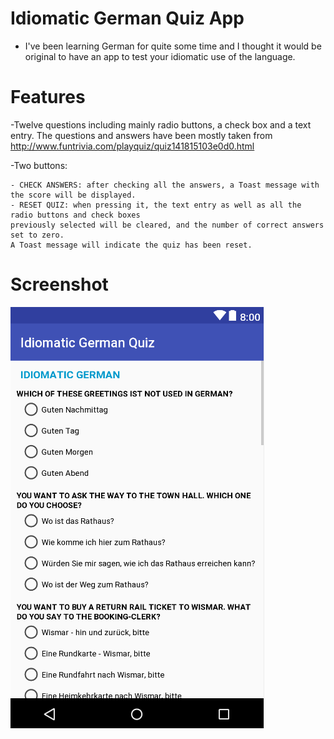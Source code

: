 # Idiomatic German Quiz App

- I've been learning German for quite some time and I thought it would be original to have an app to test your idiomatic use of the language. 

# Features 

-Twelve questions including mainly radio buttons, a check box and a text entry. The questions and answers have been mostly taken from http://www.funtrivia.com/playquiz/quiz141815103e0d0.html

-Two buttons:

	- CHECK ANSWERS: after checking all the answers, a Toast message with the score will be displayed.
	- RESET QUIZ: when pressing it, the text entry as well as all the radio buttons and check boxes 
	previously selected will be cleared, and the number of correct answers set to zero. 
	A Toast message will indicate the quiz has been reset.


# Screenshot
![screenshot](https://github.com/emgperez/android-projects/blob/master/Screenshots/IdiomaticGermanQuizApp/Screenshot.PNG)



